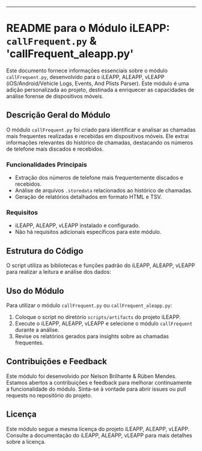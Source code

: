 ---

# README para o Módulo iLEAPP: `callFrequent.py` & 'callFrequent_aleapp.py'

Este documento fornece informações essenciais sobre o módulo `callFrequent.py`, desenvolvido para o iLEAPP, ALEAPP, vLEAPP (iOS/Android/Vehicle Logs, Events, And Plists Parser). Este módulo é uma adição personalizada ao projeto, destinada a enriquecer as capacidades de análise forense de dispositivos móveis.

## Descrição Geral do Módulo

O módulo `callFrequent.py` foi criado para identificar e analisar as chamadas mais frequentes realizadas e recebidas em dispositivos móveis. Ele extrai informações relevantes do histórico de chamadas, destacando os números de telefone mais discados e recebidos.

### Funcionalidades Principais

- Extração dos números de telefone mais frequentemente discados e recebidos.
- Análise de arquivos `.storedata` relacionados ao histórico de chamadas.
- Geração de relatórios detalhados em formato HTML e TSV.

### Requisitos

- iLEAPP, ALEAPP, vLEAPP instalado e configurado.
- Não há requisitos adicionais específicos para este módulo.

## Estrutura do Código

O script utiliza as bibliotecas e funções padrão do iLEAPP, ALEAPP, vLEAPP para realizar a leitura e análise dos dados:

## Uso do Módulo

Para utilizar o módulo `callFrequent.py` ou `callFrequent_aleapp.py`:

1. Coloque o script no diretório `scripts/artifacts` do projeto iLEAPP.
2. Execute o iLEAPP, ALEAPP, vLEAPP e selecione o módulo `callFrequent` durante a análise.
3. Revise os relatórios gerados para insights sobre as chamadas frequentes.

## Contribuições e Feedback

Este módulo foi desenvolvido por Nelson Brilhante & Rúben Mendes. Estamos abertos a contribuições e feedback para melhorar continuamente a funcionalidade do módulo. Sinta-se à vontade para abrir issues ou pull requests no repositório do projeto.

## Licença

Este módulo segue a mesma licença do projeto iLEAPP, ALEAPP, vLEAPP. Consulte a documentação do iLEAPP, ALEAPP, vLEAPP para mais detalhes sobre a licença.
